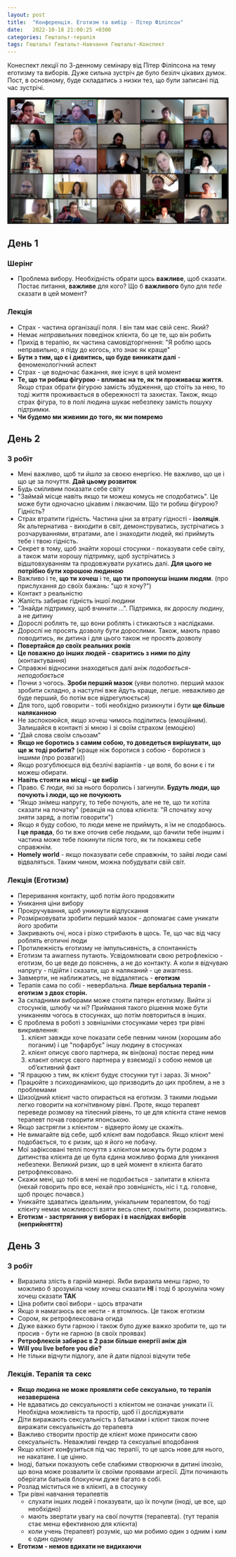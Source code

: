 ```yaml
---
layout: post
title:  "Конференція. Еготизм та вибір - Пітер Філіпсон"
date:   2022-10-18 21:00:25 +0300
categories: Гештальт-терапія
tags: Гештальт Гештальт-Навчання Гештальт-Конспект 
---
```


Конеспект лекції по 3-денному семінару від Пітер Філіпсона на тему еготизму та виборів. Дуже сильна зустріч де було безілч цікавих думок. Пост, в основному, буде складатись з низки тез, що були записані під час зустрічі.

![Еготизм Пітер Філіпсон, Львів, Онлайн 2022](/assets/2022-10-18/2022-10-18%2022.06.34.jpg)

## День 1

### Шерінг

- Проблема вибору. Необхідність обрати щось **важливе**, щоб сказати. Постає питання, **важливе** для кого? Що б **важливого** було для *тебе* сказати в цей момент?

### Лекція

- Страх - частина організації поля. І він там має свій сенс. Який?
- Немає *неправильних* поведінок клієнта, бо це те, що він робить
- Прихід в терапію, як частина самовідторгнення: "Я роблю щось неправильно, я піду до когось, хто знає як краще"
- **Бути з тим, що є і дивитись, що буде виникати далі** - феноменологічний аспект
- Страх - це водночас бажання, яке існує в цей момент
- **Те, що ти робиш фігурою - впливає на те, як ти проживаєш життя.** Якщо страх обрати фігурою замість збудження, що стоїть за нею, то тоді життя проживається в обережності та захистах. Також, якщо страх фігура, то в полі людина шукає небезпеку замість пошуку підтримки.
- **Чи будемо ми живими до того, як ми помремо**


## День 2

### З робіт

- Мені важливо, щоб ти *йшла* за своєю енергією. Не важливо, що це і що це за почуття. **Дай цьому розвиток**
- Будь сміливим показати себе світу
- "Займай місце навіть якщо ти можеш комусь не сподобатись". Це може бути одночасно цікавим і лякаючим. Що ти робиш фігурою? Гідність?
- Страх втратити гідність. Частина ціни за втрату гідності - **ізоляція**. Як альтернатива - виходити в світ, демонструватись, зустрічатись з розчаруваннями, втратами, але і знаходити людей, які приймуть тебе і твою гідність.
- Секрет в тому, щоб знайти хороші стосунки - показувати себе світу, а також мати хорошу підтримку, щоб зустрічатись з відштовхуванням та продовжувати рухатись далі. **Для цього не потрібно бути хорошою людиною**
- Важливо і те, **що ти хочеш** і те, **що ти пропонуєш іншим людям**. (про прислухання до своїх бажань: "що я хочу?")
- Контакт з реальністю
- Жалість забирає гідність іншої людини
- "Знайди підтримку, щоб вчинити ...". Підтримка, як дорослу людину, а не дитину
- Дорослі роблять те, що вони роблять і стикаються з наслідками.
- Дорослі не просять дозволу бути дорослими. Також, мають право поводитись, як дитина і для цього також не просять дозволу
- **Повертайся до своїх реальних років**
- **Це поважно до інших людей - сваритись з ними по ділу** (контактування)
- Справжні відносини знаходяться далі аніж *подобається-неподобається*
- Почни з чогось. **Зроби перший мазок** (уяви полотно. перший мазок зробити складно, а наступні вже йдуть краще, легше. неважливо де буде перший, бо потім все відрегулюється)
- Для того, щоб говорити - тобі необхідно ризикнути і бути **ще більше наляканною**
- Не заспокоюйся, якщо хочеш чимось поділитись (емоційним). Залишайся в контакті зі мною і зі своїм страхом (емоцією)
- "Дай слова своїм сльозам"
- **Якщо не боротись з самим собою, то доведеться вирішувати, що ще ж тоді робити?** (краще ніж боротися з собою - боротися з іншими (про розваги))
- Якщо розгублюєшся від безлічі варіантів - це воля, бо вони є і ти можеш обирати.
- **Навіть стояти на місці - це вибір**
- Право. Є люди, які за нього боролись і загинули. **Будуть люди, що почують і люди, що не почуюють**
- "Якщо знімеш напругу, то тебе почують, але не те, що ти хотіла сказати на початку" (реакція на слова клієнта: "Я спочатку хочу зняти заряд, а потім говорити")
- Якщо я буду собою, то люди мене не приймуть, я їм не сподобаюсь. **І це правда**, бо ти вже оточив себе людьми, що бачили тебе іншим і частина може тебе покинути після того, як ти покажеш себе справжнім.
- **Homely world** - якщо показувати себе справжнім, то зайві люди самі відваляться. Таким чином, можна побудувати свій світ.

### Лекція (Еготизм)

- Переривання контакту, щоб потім його продовжити
- Уникання ціни вибору
- Прокручування, щоб уникнути відпускання
- Розмірковувати зробити перший мазок - допомагає саме уникати його зробити
- Закривають очі, носа і різко стрибають в щось. Те, що час від часу роблять еготичні люди
- Протилежність еготизму не імпульсивність, а спонтанність
- Еготизм та awarness путають. Усвідомлювати свою ретрофлекісю - еготизм, бо це веде до пояснень, а не до контакту. А коли я відчуваю напругу - підійти і сказати, що я наляканий - це awarness.
- Завмерти, не наближатись, не віддалятись - **еготизм**
- Терапія сама по собі - невербальна. **Лише вербальна терапія - еготизм з двох сторін.**
- За складними виборами може стояти патерн еготизму. Вийти зі стосунків, шлюбу чи ні? Приймання такого рішення може бути униканням чогось в стосунках, що потім повториться в інших.
- Є проблема в роботі з зовнішніми стосунками через три рівні викривлення:
  1. клієнт завжди хоче показати себе певним чином (хорошим або поганим) і це "пофарбує" іншу людину в стосунках
  2. клієнт описує свого партнера, як він(вона) постає перед ним
  3. клаєнт описує свого партнера у взяємодії з собою немов це обʼєктивний факт
- "Я працюю з тим, як клієнт будує стосунки тут і зараз. Зі мною"
- Працюйте з психодинамікою, що призводить до цих проблем, а не з проблемами
- Шизоїдний клієнт часто опирається на еготизм. З такими людьми легко говорити на когнітивному рівні. Проте, якщо терапевт переведе розмову на тілесний рівень, то це для клієнта стане немов терапевт почав говорити японською.
- Якщо застрягли з клієнтом - відверто йому це скажіть.
- Не вимагайте від себе, щоб клієнт вам подобався. Якщо клієнт мені подобається, то є ризик, що я його не побачу.
- Мої зафіксовані теплі почуття з клієнтом можуть бути родом з дитинства клієнта де це була єдина можливо форма для уникання небезпеки. Великий ризик, що в цей момент в клієнта багато ретрофлексовано.
- Скажи мені, що тобі в мені не подобається - запитати в клієнта (нехай говорить про все, нехай про зовнішність, ніс і т.д. головне, щоб процес почався.)
- Уникайте здаватись ідеальним, унікальним терапевтом, бо тоді клієнту немає можливості взяти весь спект, помітити, розкриватись.
- **Еготизм - застрягання у виборах і в наслідках виборів (неприйняття)**

## День 3

### З робіт

- Виразила злість в гарній манері. Якби виразила менш гарно, то можливо б зрозуміла чому хочеш сказати **НІ** і тоді б зрозуміла чому хочеш сказати **ТАК**
- Ціна робити свої вибори - щось втрачати
- Якщо я намагаюсь все нести - я втомлюсь. Це також еготизм
- Сором, як ретрофлексована огида
- Дуже важко бути гарною і також було дуже важко зробити те, що ти просив - бути не гарною (в своїх проявах)
- **Ретрофлексія забирає в 2 рази більше енергії аніж дія**
- **Will you live before you die?**
- Не тільки відчути підлогу, але й дати підлозі відчути тебе

### Лекція. Терапія та секс

- **Якщо людина не може проявляти себе сексуально, то терапія незавершена**
- Не вдаватись до сексуальності з клієнтом не означає уникати її. Необхідна можливість та простір, щоб її досліджувати
- Діти виражають сексуальність з батьками і клієнт також почне виражати сексуальність до терапевта
- Важливо створити простір де клієнт може приносити свою сексуальність. Неважливі гендер та сексуальні вподобання
- Якщо клієнт конфузиться під час терапії, то це щось нове для нього, не накатане. І це цінно.
- Іноді, батьки показують себе слабкими створюючи в дитині ілюзію, що вона може розвалити їх своїми проявами агресії. Діти починають оберігати батьків блокуючи дуже багато в собі.
- Розлад міститься не в клієнті, а в стосунку
- Три рівні навчання терапевтів
    - слухати інших людей і показувати, що їх почули (іноді, це все, що необхідно)
    - мають звертати увагу на свої почуття (терапевта). (тут терапія стає менш ефективною для клієнта)
    - коли учень (терапевт) розуміє, що ми робимо один з одним і ким є один одному
- **Еготизм - немов вдихати не видихаючи**